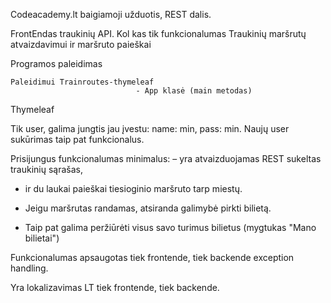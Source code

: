 Codeacademy.lt baigiamoji užduotis, REST dalis.

FrontEndas traukinių API. Kol kas tik funkcionalumas Traukinių maršrutų atvaizdavimui ir maršruto paieškai



Programos paleidimas

    Paleidimui Trainroutes-thymeleaf 
								- App klasė (main metodas)




Thymeleaf 

Tik user, galima jungtis jau įvestu: name: min, pass: min. Naujų user sukūrimas taip pat funkcionalus.

Prisijungus funkcionalumas minimalus:
 – yra atvaizduojamas REST sukeltas traukinių sąrašas,
 
 - ir du laukai paieškai tiesioginio maršruto tarp miestų.

- Jeigu maršrutas randamas, atsiranda galimybė pirkti bilietą.

- Taip pat galima peržiūrėti visus savo turimus bilietus (mygtukas "Mano bilietai")

 Funkcionalumas apsaugotas tiek frontende, tiek backende exception handling.

 Yra lokalizavimas LT tiek frontende, tiek backende.
 
  
    



